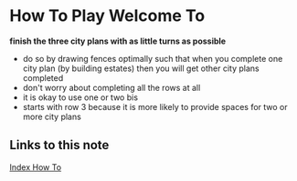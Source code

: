 # How To Play Welcome To

**finish the three city plans with as little turns as possible**

- do so by drawing fences optimally such that when you complete one city plan (by building estates) then you will get other city plans completed
- don't worry about completing all the rows at all
- it is okay to use one or two bis
- starts with row 3 because it is more likely to provide spaces for two or more city plans
## Links to this note

[Index How To](index-how-to.md)

